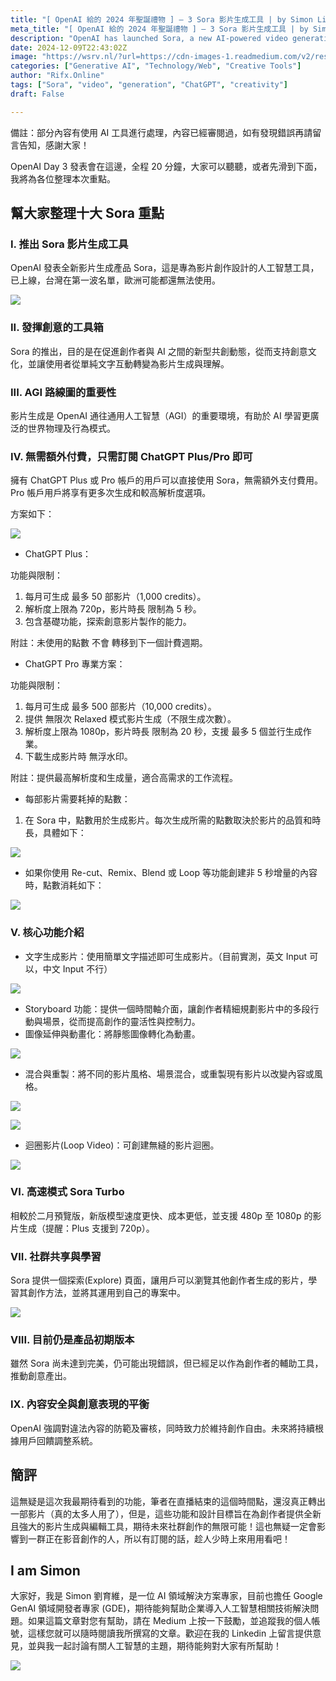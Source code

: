 ```yaml
---
title: "[ OpenAI 給的 2024 年聖誕禮物 ] — 3 Sora 影片生成工具 | by Simon Liu | Dec, 2024 | Medium"
meta_title: "[ OpenAI 給的 2024 年聖誕禮物 ] — 3 Sora 影片生成工具 | by Simon Liu | Dec, 2024 | Medium"
description: "OpenAI has launched Sora, a new AI-powered video generation tool aimed at enhancing creativity among users. Available for ChatGPT Plus and Pro subscribers, Sora allows users to create videos using simple text prompts, with various features like storyboarding, animation, and video remixing. The tool supports resolutions up to 1080p and offers a community platform for sharing and learning. While still in its early stages, Sora aims to balance creative freedom with content safety."
date: 2024-12-09T22:43:02Z
image: "https://wsrv.nl/?url=https://cdn-images-1.readmedium.com/v2/resize:fit:800/1*K-KyAkyaeX59y4SsuGDJCg.png"
categories: ["Generative AI", "Technology/Web", "Creative Tools"]
author: "Rifx.Online"
tags: ["Sora", "video", "generation", "ChatGPT", "creativity"]
draft: False

---
```







備註：部分內容有使用 AI 工具進行處理，內容已經審閱過，如有發現錯誤再請留言告知，感謝大家！

OpenAI Day 3 發表會在這邊，全程 20 分鐘，大家可以聽聽，或者先滑到下面，我將為各位整理本次重點。








## 幫大家整理十大 Sora 重點


### I. 推出 Sora 影片生成工具

OpenAI 發表全新影片生成產品 Sora，這是專為影片創作設計的人工智慧工具，已上線，台灣在第一波名單，歐洲可能都還無法使用。

![](https://wsrv.nl/?url=https://cdn-images-1.readmedium.com/v2/resize:fit:800/1*RiDJU8ZxYmNXvzZPodovtg.png)


### II. 發揮創意的工具箱

Sora 的推出，目的是在促進創作者與 AI 之間的新型共創動態，從而支持創意文化，並讓使用者從單純文字互動轉變為影片生成與理解。


### III. AGI 路線圖的重要性

影片生成是 OpenAI 通往通用人工智慧（AGI）的重要環境，有助於 AI 學習更廣泛的世界物理及行為模式。


### IV. 無需額外付費，只需訂閱 ChatGPT Plus/Pro 即可

擁有 ChatGPT Plus 或 Pro 帳戶的用戶可以直接使用 Sora，無需額外支付費用。Pro 帳戶用戶將享有更多次生成和較高解析度選項。

方案如下：

![](https://wsrv.nl/?url=https://cdn-images-1.readmedium.com/v2/resize:fit:800/0*QgcczhHRySgWinqq)

* ChatGPT Plus：

功能與限制：

1. 每月可生成 最多 50 部影片（1,000 credits）。
2. 解析度上限為 720p，影片時長 限制為 5 秒。
3. 包含基礎功能，探索創意影片製作的能力。

附註：未使用的點數 不會 轉移到下一個計費週期。

* ChatGPT Pro 專業方案：

功能與限制：

1. 每月可生成 最多 500 部影片（10,000 credits）。
2. 提供 無限次 Relaxed 模式影片生成（不限生成次數）。
3. 解析度上限為 1080p，影片時長 限制為 20 秒，支援 最多 5 個並行生成作業。
4. 下載生成影片時 無浮水印。

附註：提供最高解析度和生成量，適合高需求的工作流程。

* 每部影片需要耗掉的點數：
1. 在 Sora 中，點數用於生成影片。每次生成所需的點數取決於影片的品質和時長，具體如下：

![](https://wsrv.nl/?url=https://cdn-images-1.readmedium.com/v2/resize:fit:800/1*g4WEXhsxkEqxoxOWVeNKGw.png)

* 如果你使用 Re\-cut、Remix、Blend 或 Loop 等功能創建非 5 秒增量的內容時，點數消耗如下：

![](https://wsrv.nl/?url=https://cdn-images-1.readmedium.com/v2/resize:fit:800/1*HxsIKrH9rD2WtZrCs7-sdg.png)


### V. 核心功能介紹

* 文字生成影片：使用簡單文字描述即可生成影片。（目前實測，英文 Input 可以，中文 Input 不行）

![](https://wsrv.nl/?url=https://cdn-images-1.readmedium.com/v2/resize:fit:800/1*EqMdbwo2CIow9vAlM1IxlA.png)

* Storyboard 功能：提供一個時間軸介面，讓創作者精細規劃影片中的多段行動與場景，從而提高創作的靈活性與控制力。
* 圖像延伸與動畫化：將靜態圖像轉化為動畫。

![](https://wsrv.nl/?url=https://cdn-images-1.readmedium.com/v2/resize:fit:800/1*RqcFfYzgdNsWJDT9Gk9Y2g.png)

* 混合與重製：將不同的影片風格、場景混合，或重製現有影片以改變內容或風格。

![](https://wsrv.nl/?url=https://cdn-images-1.readmedium.com/v2/resize:fit:800/1*DLyTrQPIb64x7naDjpEK-g.png)

![](https://wsrv.nl/?url=https://cdn-images-1.readmedium.com/v2/resize:fit:800/1*5CC2iB0ycUsymytOqd4L-A.png)

* 迴圈影片(Loop Video)：可創建無縫的影片迴圈。

![](https://wsrv.nl/?url=https://cdn-images-1.readmedium.com/v2/resize:fit:800/1*NyBjO_xRGTZLAss8GCemKg.png)


### VI. 高速模式 Sora Turbo

相較於二月預覽版，新版模型速度更快、成本更低，並支援 480p 至 1080p 的影片生成（提醒：Plus 支援到 720p）。


### VII. 社群共享與學習

Sora 提供一個探索(Explore) 頁面，讓用戶可以瀏覽其他創作者生成的影片，學習其創作方法，並將其運用到自己的專案中。

![](https://wsrv.nl/?url=https://cdn-images-1.readmedium.com/v2/resize:fit:800/1*A1ADPQRdD72xfjpWbmLdNw.png)


### VIII. 目前仍是產品初期版本

雖然 Sora 尚未達到完美，仍可能出現錯誤，但已經足以作為創作者的輔助工具，推動創意產出。


### IX. 內容安全與創意表現的平衡

OpenAI 強調對違法內容的防範及審核，同時致力於維持創作自由。未來將持續根據用戶回饋調整系統。


## 簡評

這無疑是這次我最期待看到的功能，筆者在直播結束的這個時間點，還沒真正轉出一部影片（真的太多人用了），但是，這些功能和設計目標旨在為創作者提供全新且強大的影片生成與編輯工具，期待未來社群創作的無限可能！這也無疑一定會影響到一群正在影音創作的人，所以有訂閱的話，趁人少時上來用用看吧！


## I am Simon

大家好，我是 Simon 劉育維，是一位 AI 領域解決方案專家，目前也擔任 Google GenAI 領域開發者專家 (GDE)，期待能夠幫助企業導入人工智慧相關技術解決問題。如果這篇文章對您有幫助，請在 Medium 上按一下鼓勵，並追蹤我的個人帳號，這樣您就可以隨時閱讀我所撰寫的文章。歡迎在我的 Linkedin 上留言提供意見，並與我一起討論有關人工智慧的主題，期待能夠對大家有所幫助！

![](https://wsrv.nl/?url=https://cdn-images-1.readmedium.com/v2/resize:fit:800/0*ERMU4wlfn8-H_LP6.png)


